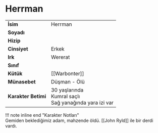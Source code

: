 # Herrman   
|  |  |  
|---|---|  
| **İsim** | Herrman |  
| **Soyadı** |  |  
| **Hizip** |  |  
| **Cinsiyet** | Erkek |  
| **Irk** | Wererat |  
| **Sınıf** |  |  
| **Kütük** | [[Warbonter]] |  
| **Münasebet** | Düşman - Ölü |  
| **Karakter Betimi** | 30 yaşlarında<br>Kumral saçlı<br>Sağ yanağında yara izi var |  
  
  
!!! note inline end "Karakter Notları"  
	Gemiden beklediğimiz adam, mahzende öldü. [[John Ryld]] ile bir derdi vardı.  